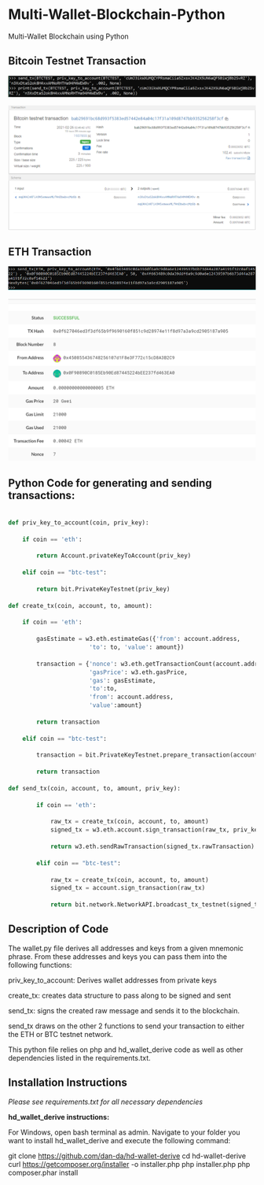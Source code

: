 # Multi-Wallet-Blockchain-Python
Multi-Wallet Blockchain using Python


## Bitcoin Testnet Transaction

![Bitcoin Code](Images/btc_code.PNG)

![Bitcoin Transaction](Images/btc_transaction.PNG)

## ETH Transaction

![ETH Code](Images/ethcode.PNG)

![ETH Transaction](Images/eth_transaction.PNG)

## Python Code for generating and sending transactions:

```python

def priv_key_to_account(coin, priv_key):
    
    if coin == 'eth':
        
        return Account.privateKeyToAccount(priv_key)
    
    elif coin == "btc-test":
        
        return bit.PrivateKeyTestnet(priv_key)
    
def create_tx(coin, account, to, amount):
    
    if coin == 'eth':
        
        gasEstimate = w3.eth.estimateGas({'from': account.address, 
                       'to': to, 'value': amount})
        
        transaction = {'nonce': w3.eth.getTransactionCount(account.address), 
                       'gasPrice': w3.eth.gasPrice, 
                       'gas': gasEstimate,
                       'to':to, 
                       'from': account.address, 
                       'value':amount}
        
        return transaction
        
    elif coin == "btc-test":
        
        transaction = bit.PrivateKeyTestnet.prepare_transaction(account.address, [(to, amount, BTC)])
        
        return transaction

def send_tx(coin, account, to, amount, priv_key):

        if coin == 'eth':
            
            raw_tx = create_tx(coin, account, to, amount)
            signed_tx = w3.eth.account.sign_transaction(raw_tx, priv_key)
            
            return w3.eth.sendRawTransaction(signed_tx.rawTransaction)
        
        elif coin == "btc-test":
            
            raw_tx = create_tx(coin, account, to, amount)
            signed_tx = account.sign_transaction(raw_tx)
            
            return bit.network.NetworkAPI.broadcast_tx_testnet(signed_tx)

```

## Description of Code

The wallet.py file derives all addresses and keys from a given mnemonic phrase.  From these addresses and keys you can pass them into the following functions:

priv_key_to_account: Derives wallet addresses from private keys

create_tx: creates data structure to pass along to be signed and sent

send_tx: signs the created raw message and sends it to the blockchain.

send_tx draws on the other 2 functions to send your transaction to either the ETH or BTC testnet network.

This python file relies on php and hd_wallet_derive code as well as other dependencies listed in the requirements.txt.


## Installation Instructions

*Please see requirements.txt for all necessary dependencies*

**hd_wallet_derive instructions:**

For Windows, open bash terminal as admin.  Navigate to your folder you want to install hd_wallet_derive and execute the following command:

  git clone https://github.com/dan-da/hd-wallet-derive
  cd hd-wallet-derive
  curl https://getcomposer.org/installer -o installer.php
  php installer.php
  php composer.phar install